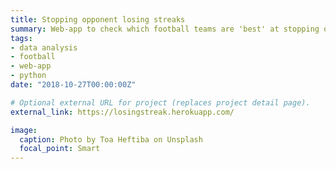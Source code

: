 ```yaml
---
title: Stopping opponent losing streaks
summary: Web-app to check which football teams are 'best' at stopping opponent losing streaks. Github repo available [here](https://github.com/GregoireJan/LosingStreak).
tags:
- data analysis
- football
- web-app
- python
date: "2018-10-27T00:00:00Z"

# Optional external URL for project (replaces project detail page).
external_link: https://losingstreak.herokuapp.com/

image:
  caption: Photo by Toa Heftiba on Unsplash
  focal_point: Smart
---
```

